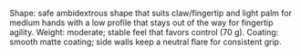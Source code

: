Shape: safe ambidextrous shape that suits claw/fingertip and light palm for medium hands with a low profile that stays out of the way for fingertip agility.
Weight: moderate; stable feel that favors control (70 g).
Coating: smooth matte coating; side walls keep a neutral flare for consistent grip.
